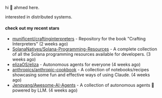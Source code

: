 hi 👋 ahmed here.

interested in distributed systems.

#### check out my recent stars

- [munificent/craftinginterpreters](https://github.com/munificent/craftinginterpreters) - Repository for the book &#34;Crafting Interpreters&#34; (2 weeks ago)
- [SolanaNatives/Solana-Programming-Resources](https://github.com/SolanaNatives/Solana-Programming-Resources) - A complete collection of all the Solana programming resources available for developers. (3 weeks ago)
- [elizaOS/eliza](https://github.com/elizaOS/eliza) - Autonomous agents for everyone (4 weeks ago)
- [anthropics/anthropic-cookbook](https://github.com/anthropics/anthropic-cookbook) - A collection of notebooks/recipes showcasing some fun and effective ways of using Claude. (4 weeks ago)
- [Jenqyang/Awesome-AI-Agents](https://github.com/Jenqyang/Awesome-AI-Agents) - A collection of autonomous agents 🤖️ powered by LLM. (4 weeks ago)

